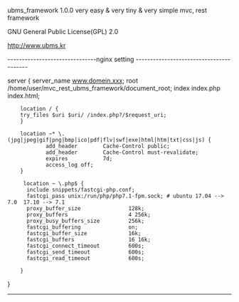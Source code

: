 ubms_framework 1.0.0
very easy & very tiny & very simple  mvc, rest  framework

GNU General Public License(GPL) 2.0


http://www.ubms.kr



 
 
 
 
 
 -------------------------------nginx setting ----------------------------------------


server
{
        server_name www.domein.xxx;
        root /home/user/mvc_rest_ubms_framework/document_root; 
        index index.php index.html;

        location / {
        try_files $uri $uri/ /index.php?/$request_uri;
        }

        location ~* \.(jpg|jpeg|gif|png|bmp|ico|pdf|flv|swf|exe|html|htm|txt|css|js) {
                add_header        Cache-Control public;
                add_header        Cache-Control must-revalidate;
                expires           7d;
                access_log off;
        }

         location ~ \.php$ {
          include snippets/fastcgi-php.conf;
          fastcgi_pass unix:/run/php/php7.1-fpm.sock; # ubuntu 17.04 --> 7.0  17.10 --> 7.1
          proxy_buffer_size               128k;
          proxy_buffers                   4 256k;
          proxy_busy_buffers_size         256k;
          fastcgi_buffering               on;
          fastcgi_buffer_size             16k;
          fastcgi_buffers                 16 16k;
          fastcgi_connect_timeout         600s;
          fastcgi_send_timeout            600s;
          fastcgi_read_timeout            600s;

        }
}
 
 
 ---------------------------------------------------------------------------------------------
 
 
